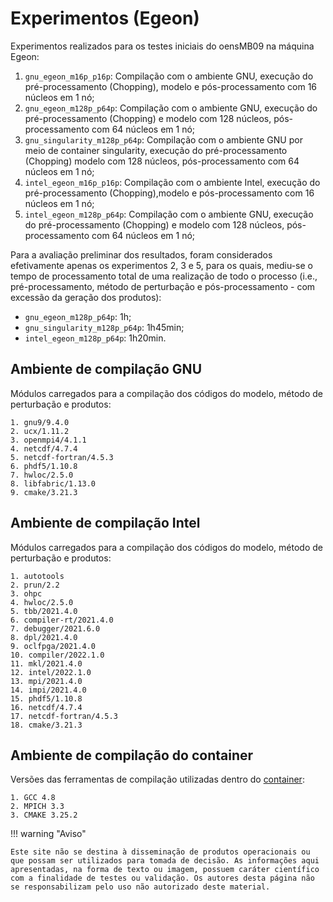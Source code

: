 # Experimentos (Egeon)

Experimentos realizados para os testes iniciais do oensMB09 na máquina Egeon:

1. `gnu_egeon_m16p_p16p`: Compilação com o ambiente GNU, execução do pré-processamento (Chopping), modelo e pós-processamento com 16 núcleos em 1 nó;
2. `gnu_egeon_m128p_p64p`: Compilação com o ambiente GNU, execução do pré-processamento (Chopping) e modelo com 128 núcleos, pós-processamento com 64 núcleos em 1 nó;
3. `gnu_singularity_m128p_p64p`: Compilação com o ambiente GNU por meio de container singularity, execução do pré-processamento (Chopping) modelo com 128 núcleos, pós-processamento com 64 núcleos em 1 nó;
4. `intel_egeon_m16p_p16p`: Compilação com o ambiente Intel, execução do pré-processamento (Chopping),modelo e pós-processamento com 16 núcleos em 1 nó;
5. `intel_egeon_m128p_p64p`: Compilação com o ambiente GNU, execução do pré-processamento (Chopping) e modelo com 128 núcleos, pós-processamento com 64 núcleos em 1 nó;

Para a avaliação preliminar dos resultados, foram considerados efetivamente apenas os experimentos 2, 3 e 5, para os quais, mediu-se o tempo de processamento total de uma realização de todo o processo (i.e., pré-processamento, método de perturbação e pós-processamento - com excessão da geração dos produtos):

* `gnu_egeon_m128p_p64p`: 1h;
* `gnu_singularity_m128p_p64p`: 1h45min;
* `intel_egeon_m128p_p64p`: 1h20min.

## Ambiente de compilação GNU

Módulos carregados para a compilação dos códigos do modelo, método de perturbação e produtos:

```
1. gnu9/9.4.0
2. ucx/1.11.2
3. openmpi4/4.1.1
4. netcdf/4.7.4
5. netcdf-fortran/4.5.3
6. phdf5/1.10.8
7. hwloc/2.5.0   
8. libfabric/1.13.0
9. cmake/3.21.3
```

## Ambiente de compilação Intel

Módulos carregados para a compilação dos códigos do modelo, método de perturbação e produtos:

```
1. autotools 
2. prun/2.2  
3. ohpc     
4. hwloc/2.5.0 
5. tbb/2021.4.0           
6. compiler-rt/2021.4.0
7. debugger/2021.6.0
8. dpl/2021.4.0 
9. oclfpga/2021.4.0
10. compiler/2022.1.0  
11. mkl/2021.4.0
12. intel/2022.1.0
13. mpi/2021.4.0
14. impi/2021.4.0  
15. phdf5/1.10.8
16. netcdf/4.7.4 
17. netcdf-fortran/4.5.3
18. cmake/3.21.3
```

## Ambiente de compilação do container

 Versões das ferramentas de compilação utilizadas dentro do [container](https://github.com/GAD-DIMNT-CPTEC/Containers/blob/main/oensMB09_BAM_V1.2.1_Env_XC50-Ubuntu-18.04_gcc-4.8.5_mpich-3.3_v0.2.def):

```
1. GCC 4.8
2. MPICH 3.3
3. CMAKE 3.25.2
```

!!! warning "Aviso"

    Este site não se destina à disseminação de produtos operacionais ou que possam ser utilizados para tomada de decisão. As informações aqui apresentadas, na forma de texto ou imagem, possuem caráter científico com a finalidade de testes ou validação. Os autores desta página não se responsabilizam pelo uso não autorizado deste material.
